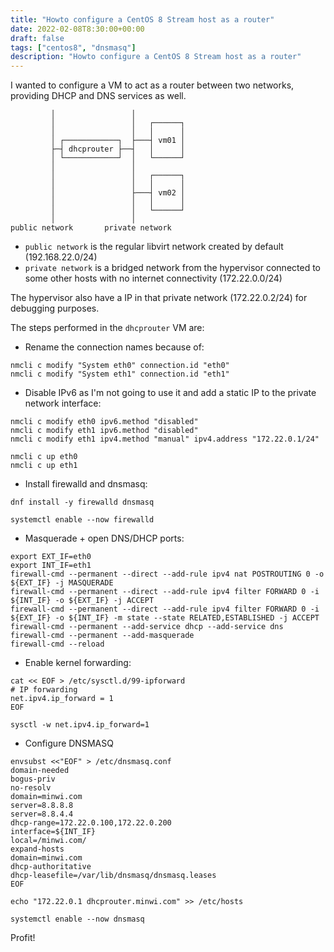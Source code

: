 ```yaml
---
title: "Howto configure a CentOS 8 Stream host as a router"
date: 2022-02-08T8:30:00+00:00
draft: false
tags: ["centos8", "dnsmasq"]
description: "Howto configure a CentOS 8 Stream host as a router"
---
```


I wanted to configure a VM to act as a router between two networks, providing DHCP and DNS services as well.

```
         │                 │
         │                 │   ┌──────┐
         │                 │   │      │
         │ ┌────────────┐  ├───┤ vm01 │
         ├─┤ dhcprouter ├──┤   │      │
         │ └────────────┘  │   └──────┘
         │                 │
         │                 │   ┌──────┐
         │                 │   │      │
         │                 ├───┤ vm02 │
         │                 │   │      │
         │                 │   └──────┘
         │                 │
public network       private network
```

* `public network` is the regular libvirt network created by default (192.168.22.0/24)
* `private network` is a bridged network from the hypervisor connected to some other hosts with no internet connectivity (172.22.0.0/24)

The hypervisor also have a IP in that private network (172.22.0.2/24) for debugging purposes.

The steps performed in the `dhcprouter` VM are:

* Rename the connection names because of:

```
nmcli c modify "System eth0" connection.id "eth0"
nmcli c modify "System eth1" connection.id "eth1"
```

* Disable IPv6 as I'm not going to use it and add a static IP to the private network interface:

```
nmcli c modify eth0 ipv6.method "disabled"
nmcli c modify eth1 ipv6.method "disabled"
nmcli c modify eth1 ipv4.method "manual" ipv4.address "172.22.0.1/24"

nmcli c up eth0
nmcli c up eth1
```

* Install firewalld and dnsmasq:

```
dnf install -y firewalld dnsmasq

systemctl enable --now firewalld
```

* Masquerade + open DNS/DHCP ports:

```
export EXT_IF=eth0
export INT_IF=eth1
firewall-cmd --permanent --direct --add-rule ipv4 nat POSTROUTING 0 -o ${EXT_IF} -j MASQUERADE
firewall-cmd --permanent --direct --add-rule ipv4 filter FORWARD 0 -i ${INT_IF} -o ${EXT_IF} -j ACCEPT
firewall-cmd --permanent --direct --add-rule ipv4 filter FORWARD 0 -i ${EXT_IF} -o ${INT_IF} -m state --state RELATED,ESTABLISHED -j ACCEPT
firewall-cmd --permanent --add-service dhcp --add-service dns
firewall-cmd --permanent --add-masquerade
firewall-cmd --reload
```

* Enable kernel forwarding:

```
cat << EOF > /etc/sysctl.d/99-ipforward
# IP forwarding
net.ipv4.ip_forward = 1
EOF

sysctl -w net.ipv4.ip_forward=1
```

* Configure DNSMASQ

```
envsubst <<"EOF" > /etc/dnsmasq.conf
domain-needed
bogus-priv
no-resolv
domain=minwi.com
server=8.8.8.8
server=8.8.4.4
dhcp-range=172.22.0.100,172.22.0.200
interface=${INT_IF}
local=/minwi.com/
expand-hosts
domain=minwi.com
dhcp-authoritative
dhcp-leasefile=/var/lib/dnsmasq/dnsmasq.leases
EOF

echo "172.22.0.1 dhcprouter.minwi.com" >> /etc/hosts

systemctl enable --now dnsmasq
```

Profit!